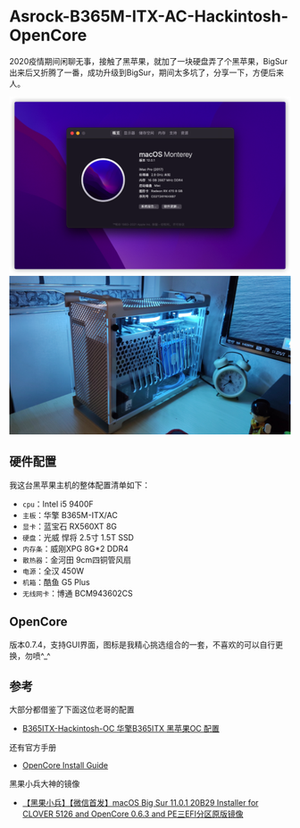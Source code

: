 # Asrock-B365M-ITX-AC-Hackintosh-OpenCore

2020疫情期间闲聊无事，接触了黑苹果，就加了一块硬盘弄了个黑苹果，BigSur出来后又折腾了一番，成功升级到BigSur，期间太多坑了，分享一下，方便后来人。

![](systemInfo.png)
![](机箱.jpg)
## 硬件配置
我这台黑苹果主机的整体配置清单如下：

- `cpu`：Intel i5 9400F
- `主板`：华擎 B365M-ITX/AC
- `显卡`：蓝宝石 RX560XT 8G
- `硬盘`：光威 悍将 2.5寸 1.5T SSD 
- `内存条`：威刚XPG 8G*2 DDR4
- `散热器`：金河田 9cm四铜管风扇
- `电源`：全汉 450W
- `机箱`：酷鱼 G5 Plus
- `无线网卡`：博通 BCM943602CS

## OpenCore
版本0.7.4，支持GUI界面，图标是我精心挑选组合的一套，不喜欢的可以自行更换，勿喷^_^

## 参考
大部分都借鉴了下面这位老哥的配置
- [B365ITX-Hackintosh-OC 华擎B365ITX 黑苹果OC 配置](https://github.com/Good0007/B365ITX-Hackintosh-OC)

还有官方手册
- [OpenCore Install Guide](https://dortania.github.io/OpenCore-Install-Guide/prerequisites.html)

黑果小兵大神的镜像
- [【黑果小兵】【微信首发】macOS Big Sur 11.0.1 20B29 Installer for CLOVER 5126 and OpenCore 0.6.3 and PE三EFI分区原版镜像](https://blog.daliansky.net/macOS-BigSur-11.0.1-20B29-Release-version-with-Clover-5126-and-OC-0.6.3-and-PE-original-image.html)

